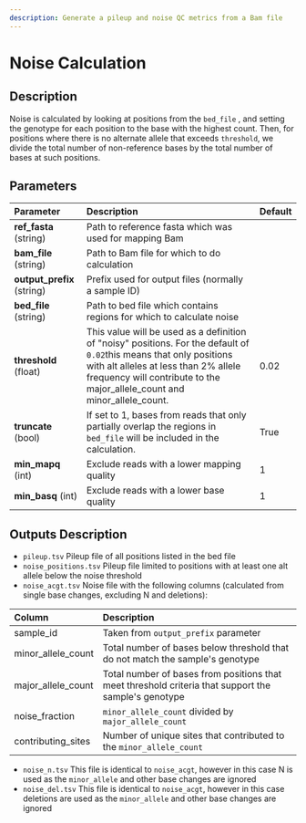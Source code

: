 ```yaml
---
description: Generate a pileup and noise QC metrics from a Bam file
---
```


# Noise Calculation

## Description

Noise is calculated by looking at positions from the `bed_file` , and setting the genotype for each position to the base with the highest count. Then, for positions where there is no alternate allele that exceeds `threshold`, we divide the total number of non-reference bases by the total number of bases at such positions. 

## Parameters

| Parameter | Description | Default |
| :--- | :--- | :--- |
| **ref\_fasta** \(string\) | Path to reference fasta which was used for mapping Bam |  |
| **bam\_file** \(string\) | Path to Bam file for which to do calculation |  |
| **output\_prefix** \(string\) | Prefix used for output files \(normally a sample ID\) |  |
| **bed\_file** \(string\) | Path to bed file which contains regions for which to calculate noise |  |
| **threshold** \(float\) | This value will be used as a definition of "noisy" positions. For the default of `0.02`this means that only positions with alt alleles at less than 2% allele frequency will contribute to the major\_allele\_count and minor\_allele\_count.  | 0.02 |
| **truncate** \(bool\) | If set to 1, bases from reads that only partially overlap the regions in `bed_file` will be included in the calculation.  | True |
| **min\_mapq** \(int\) | Exclude reads with a lower mapping quality | 1 |
| **min\_basq** \(int\) | Exclude reads with a lower base quality | 1 |

## Outputs Description

* `pileup.tsv` Pileup file of all positions listed in the bed file
* `noise_positions.tsv` Pileup file limited to positions with at least one alt allele below the noise threshold
* `noise_acgt.tsv` Noise file with the following columns \(calculated from single base changes, excluding N and deletions\):

| Column | Description |
| :--- | :--- |
| sample\_id | Taken from `output_prefix` parameter |
| minor\_allele\_count | Total number of bases below threshold that do not match the sample's genotype |
| major\_allele\_count | Total number of bases from positions that meet threshold criteria that support the sample's genotype |
| noise\_fraction | `minor_allele_count` divided by `major_allele_count` |
| contributing\_sites | Number of unique sites that contributed to the `minor_allele_count` |

* `noise_n.tsv` This file is identical to `noise_acgt`, however in this case N is used as the `minor_allele` and other base changes are ignored
* `noise_del.tsv` This file is identical to `noise_acgt`, however in this case deletions are used as the `minor_allele` and other base changes are ignored

